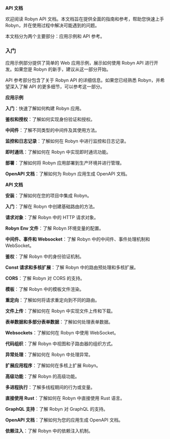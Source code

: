**API 文档**

欢迎阅读 Robyn API 文档。本文档旨在提供全面的指南和参考，帮助您快速上手 Robyn，并在使用过程中解决可能遇到的问题。

本文档分为两个主要部分：应用示例和 API 参考。

### 入门

应用示例部分提供了简单的 Web 应用示例，展示如何使用 Robyn API 进行开发。如果您是 Robyn 的新手，建议从这一部分开始。

API 参考部分包含了关于 Robyn API 的详细信息。如果您已经熟悉 Robyn，并希望深入了解 API 的更多细节，可以参考这一部分。

**应用示例**

**入门**：快速了解如何构建 Robyn 应用。

**鉴权和授权**：了解如何实现身份验证和授权。

**中间件**：了解不同类型的中间件及其使用方法。

**监控和日志记录**：了解如何在 Robyn 中进行监控和日志记录。

**即时通讯**：了解如何在 Robyn 中实现即时通讯功能。

**部署**：了解如何将 Robyn 应用部署到生产环境并进行管理。

**OpenAPI 文档**：了解如何为 Robyn 应用生成 OpenAPI 文档。

**API 文档**

**安装**：了解如何在您的项目中集成 Robyn。

**入门**：了解在 Robyn 中创建基础路由的方法。

**请求对象**：了解 Robyn 中的 HTTP 请求对象。

**Robyn Env 文件**：了解 Robyn 环境变量的配置。

**中间件、事件和 Websocket**：了解 Robyn 中的中间件、事件处理机制和 WebSocket。

**鉴权**：了解 Robyn 中的身份验证机制。

**Const 请求和多核扩展**：了解 Robyn 中的路由预处理和多核扩展。

**CORS**：了解 Robyn 对 CORS 的支持。

**模板**：了解 Robyn 中的模板文件渲染。

**重定向**：了解如何将请求重定向到不同的路由。

**文件上传**：了解如何在 Robyn 中实现文件上传和下载。

**表单数据和多部分表单数据**：了解如何处理表单数据。

**Websockets**：了解如何在 Robyn 中使用 WebSocket。

**代码组织**：了解 Robyn 中视图和子路由器的组织方式。

**异常处理**：了解如何在 Robyn 中处理异常。

**扩展应用程序**：了解如何在多核上扩展 Robyn。

**高级功能**：了解 Robyn 的高级功能。

**多进程执行**：了解多线程期间的行为或变量。

**直接使用 Rust**：了解如何在 Robyn 中直接使用 Rust 语言。

**GraphQL 支持**：了解 Robyn 对 GraphQL 的支持。

**OpenAPI 文档**：了解如何为您的应用生成 OpenAPI 文档。

**依赖注入**：了解 Robyn 中的依赖注入机制。
